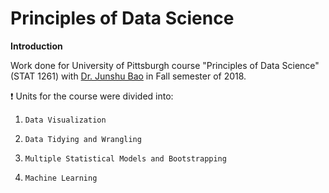 # Principles of Data Science

**Introduction**

Work done for University of Pittsburgh course "Principles of Data Science" (STAT 1261) with [Dr. Junshu Bao](https://www.stat.pitt.edu/people/junshu-bao) in Fall semester of 2018. 


:exclamation: Units for the course were divided into: 

1. `Data Visualization`

2. `Data Tidying and Wrangling` 

3. `Multiple Statistical Models and Bootstrapping` 

4. `Machine Learning` 
